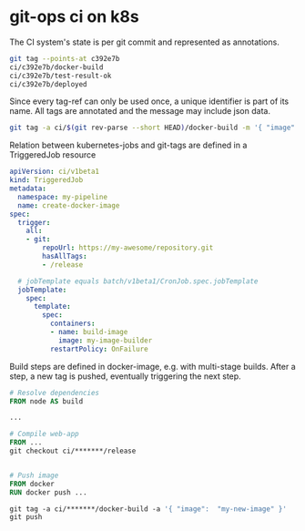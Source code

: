 # git-ops ci on k8s

The CI system's state is per git commit and represented as annotations.

``` bash
git tag --points-at c392e7b
ci/c392e7b/docker-build
ci/c392e7b/test-result-ok
ci/c392e7b/deployed
```

Since every tag-ref can only be used once, a unique identifier is part of its name. All tags are annotated and the message may include json data.

``` bash
git tag -a ci/$(git rev-parse --short HEAD)/docker-build -m '{ "image": "my-docker-registry.com/my-image:latest" }'
```

Relation between kubernetes-jobs and git-tags are defined in a TriggeredJob resource

``` yaml
apiVersion: ci/v1beta1
kind: TriggeredJob
metadata:
  namespace: my-pipeline
  name: create-docker-image
spec:
  trigger:
    all:
    - git:
        repoUrl: https://my-awesome/repository.git
        hasAllTags:
        - /release

  # jobTemplate equals batch/v1beta1/CronJob.spec.jobTemplate
  jobTemplate:
    spec:
      template:
        spec:
          containers:
          - name: build-image
            image: my-image-builder
          restartPolicy: OnFailure
```

Build steps are defined in docker-image, e.g. with multi-stage builds. After a step, a new tag is pushed, eventually triggering the next step.

``` Dockerfile
# Resolve dependencies
FROM node AS build

...

# Compile web-app
FROM ...
git checkout ci/*******/release


# Push image
FROM docker
RUN docker push ...

git tag -a ci/*******/docker-build -a '{ "image":  "my-new-image" }'
git push
```
 
